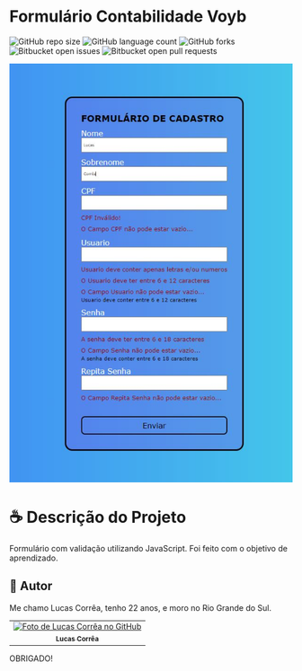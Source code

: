 # Formulário Contabilidade Voyb

![GitHub repo size](https://img.shields.io/github/repo-size/correa0105/FormValidation-JS?style=for-the-badge)
![GitHub language count](https://img.shields.io/github/languages/count/correa0105/FormValidation-JS?style=for-the-badge)
![GitHub forks](https://img.shields.io/github/forks/correa0105/FormValidation-JS?style=for-the-badge)
![Bitbucket open issues](https://img.shields.io/bitbucket/issues/correa0105/FormValidation-JS?style=for-the-badge)
![Bitbucket open pull requests](https://img.shields.io/bitbucket/pr-raw/correa0105/FormValidation-JS?style=for-the-badge)

<img src="./assets/exemplo.jpg" alt="Exemplo do Projeto">

# ☕ Descrição do Projeto

Formulário com validação utilizando JavaScript. Foi feito com o objetivo de aprendizado.

## 🤝 Autor

Me chamo Lucas Corrêa, tenho 22 anos, e moro no Rio Grande do Sul.

<table>
  <tr>
    <td align="center">
      <a href="https://www.linkedin.com/in/correalucas0105/">
        <img src="https://media-exp1.licdn.com/dms/image/C4D03AQH5e4dHCNg-lA/profile-displayphoto-shrink_200_200/0/1656952608892?e=1664409600&v=beta&t=I5TvYIy4Bs9zaQYMGjhgjBxbcS2jwh3ubYGcJU3boLk" width="100px;" alt="Foto de Lucas Corrêa no GitHub"/><br>
        <sub>
            <b>Lucas Corrêa</b>
        </sub>
      </a>
    </td>
</table>

OBRIGADO!

